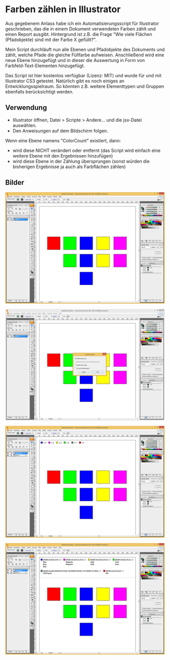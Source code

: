 # Farben zählen in Illustrator

Aus gegebenem Anlass habe ich ein Automatisierungsscript für Illustrator geschrieben, das die in einem Dokument verwendeten Farben zählt und einen Report ausgibt. Hintergrund ist z.B. die Frage "Wie viele Flächen (Pfadobjekte) sind mit der Farbe X gefüllt?".

Mein Script durchläuft nun alle Ebenen und Pfadobjekte des Dokuments und zählt, welche Pfade die gleiche Füllfarbe aufweisen. Anschließend wird eine neue Ebene hinzugefügt und in dieser die Auswertung in Form von Farbfeld-Text-Elementen hinzugefügt.

Das Script ist hier kostenlos verfügbar (Lizenz: MIT) und wurde für und mit Illustrator CS3 getestet. Natürlich gibt es noch einiges an Entwicklungsspielraum. So könnten z.B. weitere Elementtypen und Gruppen ebenfalls berücksichtigt werden.

## Verwendung

 * Illustrator öffnen, Datei > Scripte > Andere... und die jsx-Datei auswählen.
 * Den Anweisungen auf dem Bildschirm folgen.

Wenn eine Ebene namens "ColorCount" existiert, dann:
 * wird diese NICHT verändert oder entfernt (das Script wird einfach eine weitere Ebene mit den Ergebnissen hinzufügen)
 * wird diese Ebene in der Zählung übersprungen (sonst würden die bisherigen Ergebnisse ja auch als Farbflächen zählen)


## Bilder
![Wie oft kommt jede Farbe vor?](https://raw.githubusercontent.com/renebuehling/design/master/Illustrator/ColorCount/(readme-files)/ColorCountAI-01.jpg "Wie oft kommt jede Farbe vor?")

![Optionen des ColorCount Scripts.](https://raw.githubusercontent.com/renebuehling/design/master/Illustrator/ColorCount/(readme-files)/ColorCountAI-02.jpg "Optionen des ColorCount Scripts.")

![Ergebnis des Mini-Reports](https://raw.githubusercontent.com/renebuehling/design/master/Illustrator/ColorCount/(readme-files)/ColorCountAI-03.jpg "Ergebnis des Mini-Reports")

![Ergebnis des ausführlichen Reports ](https://raw.githubusercontent.com/renebuehling/design/master/Illustrator/ColorCount/(readme-files)/ColorCountAI-04.jpg "Ergebnis des ausführlichen Reports")
